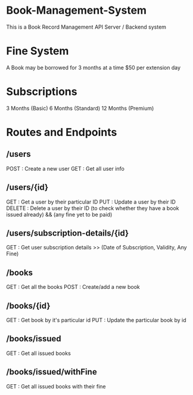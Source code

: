 # Book-Management-System

This is a Book Record Management API Server / Backend system

# Fine System

A Book may be borrowed for 3 months at a time
$50 per extension day

# Subscriptions

3 Months (Basic)
6 Months (Standard)
12 Months (Premium)

# Routes and Endpoints

## /users

POST : Create a new user
GET : Get all user info

## /users/{id}

GET : Get a user by their particular ID
PUT : Update a user by their ID
DELETE : Delete a user by their ID (to check whether they have a book issued already) && (any fine yet to be paid)

## /users/subscription-details/{id}

GET : Get user subscription details >> (Date of Subscription, Validity, Any Fine)

## /books

GET : Get all the books
POST : Create/add a new book

## /books/{id}

GET : Get book by it's particular id
PUT : Update the particular book by id

## /books/issued

GET : Get all issued books

## /books/issued/withFine

GET : Get all issued books with their fine
